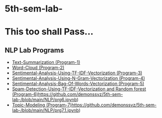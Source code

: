 # 5th-sem-lab-
<h1>This too shall Pass...</h1>

<h2>NLP Lab Programs</h2>

- [Text-Summarization (Program-1)](https://github.com/demonssvz/5th-sem-lab-/blob/main/NLP/prg1%20.ipynb)
- [Word-Cloud (Program-2)](https://github.com/demonssvz/5th-sem-lab-/blob/main/NLP/prg2.ipynb)
- [Sentimental-Analysis-Using-TF-IDF-Vectorization (Program-3)](https://github.com/demonssvz/5th-sem-lab-/blob/main/NLP/prg3final%20.ipynb)
- [Sentimental-Analysis-Using-N-Gram-Vectorization (Program-4)](https://github.com/demonssvz/5th-sem-lab-/blob/main/NLP/BOW%20and%20NB.ipynb)
- [Sentimental-Analysis-Bag-Of-Words-Vectorization (Program-5)](https://github.com/demonssvz/5th-sem-lab-/blob/main/NLP/prg5.ipynb)
- [Spam-Detection-Using-TF-IDF-Vectorization and Random forest (Program-6)](https://github.com/demonssvz/5th-sem-lab-/blob/main/NLP/prg6.ipynb)https://github.com/demonssvz/5th-sem-lab-/blob/main/NLP/prg6.ipynb)
- [Topic-Modeling (Program-7)](https://github.com/demonssvz/5th-sem-lab-/blob/main/NLP/prg7.1.ipynb)https://github.com/demonssvz/5th-sem-lab-/blob/main/NLP/prg7.1.ipynb)
